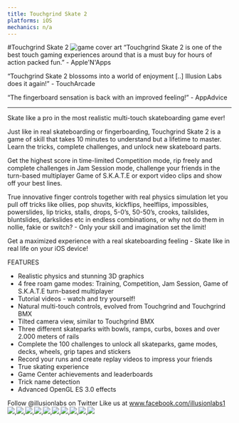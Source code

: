 ```yaml
---
title: Touchgrind Skate 2
platforms: iOS
mechanics: n/a
---
```

#Touchgrind Skate 2
![game cover art](//images.igdb.com/igdb/image/upload/t_thumb/qhjidthulm8q2rvrdos8.jpg "Logo Title Text 1")
“Touchgrind Skate 2 is one of the best touch gaming experiences around that is a must buy for hours of action packed fun.” - Apple'N'Apps

“Touchgrind Skate 2 blossoms into a world of enjoyment [..] Illusion Labs does it again!” - TouchArcade 

“The fingerboard sensation is back with an improved feeling!” - AppAdvice

---

Skate like a pro in the most realistic multi-touch skateboarding game ever!

Just like in real skateboarding or fingerboarding, Touchgrind Skate 2 is a game of skill that takes 10 minutes to understand but a lifetime to master. Learn the tricks, complete challenges, and unlock new skateboard parts.

Get the highest score in time-limited Competition mode, rip freely and complete challenges in Jam Session mode, challenge your friends in the turn-based multiplayer Game of S.K.A.T.E or export video clips and show off your best lines.

True innovative finger controls together with real physics simulation let you pull off tricks like ollies, pop shuvits, kickflips, heelflips, impossibles, powerslides, lip tricks, stalls, drops, 5-0’s, 50-50’s, crooks, tailslides, bluntslides, darkslides etc in endless combinations, or why not do them in nollie, fakie or switch? - Only your skill and imagination set the limit!

Get a maximized experience with a real skateboarding feeling - Skate like in real life on your iOS device!

FEATURES
- Realistic physics and stunning 3D graphics
- 4 free roam game modes: Training, Competition, Jam Session, Game of S.K.A.T.E turn-based multiplayer
- Tutorial videos - watch and try yourself!
- Natural multi-touch controls, evolved from Touchgrind and Touchgrind BMX
- Tilted camera view, similar to Touchgrind BMX
- Three different skateparks with bowls, ramps, curbs, boxes and over 2.000 meters of rails
- Complete the 100 challenges to unlock all skateparks, game modes, decks, wheels, grip tapes and stickers
- Record your runs and create replay videos to impress your friends
- True skating experience 
- Game Center achievements and leaderboards
- Trick name detection
- Advanced OpenGL ES 3.0 effects

Follow @illusionlabs on Twitter
Like us at www.facebook.com/illusionlabs1
<img src="//images.igdb.com/igdb/image/upload/t_thumb/jgbal67hpt8or1nuwvvn.jpg"/>,<img src="//images.igdb.com/igdb/image/upload/t_thumb/xgrnzbgvspbwtvelfttb.jpg"/>,<img src="//images.igdb.com/igdb/image/upload/t_thumb/rfc5jecljkjgae6msaud.jpg"/>,<img src="//images.igdb.com/igdb/image/upload/t_thumb/nhai42llljb42btzzskw.jpg"/>,<img src="//images.igdb.com/igdb/image/upload/t_thumb/kfgpsanfgyjoeketxkte.jpg"/>,<img src="//images.igdb.com/igdb/image/upload/t_thumb/sabn4kkaw959nmxnzi71.jpg"/>,<img src="//images.igdb.com/igdb/image/upload/t_thumb/b5gzp3kpwoetyak0myje.jpg"/>,<img src="//images.igdb.com/igdb/image/upload/t_thumb/txe1uvidplnasmrayrnb.jpg"/>,<img src="//images.igdb.com/igdb/image/upload/t_thumb/pdynjvj3ahoz3cac461c.jpg"/>,<img src="//images.igdb.com/igdb/image/upload/t_thumb/hvdacvirtrts6wi6gwft.jpg"/>
